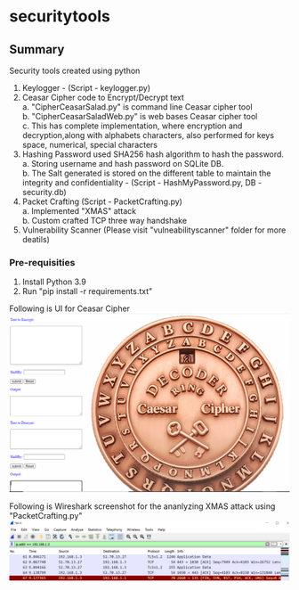 # securitytools

## Summary
Security tools created using python
1. Keylogger - (Script - keylogger.py)
2. Ceasar Cipher code to Encrypt/Decrypt text <br>
   a. "CipherCeasarSalad.py" is command line Ceasar cipher tool <br />
   b. "CipherCeasarSaladWeb.py" is web bases Ceasar cipher tool <br />
   c. This has complete implementation, where encryption and decryption,along with alphabets characters, also
   performed for keys space, numerical, special characters
3. Hashing Password used SHA256 hash algorithm to hash the password. <br />
   a. Storing username and hash password on SQLite DB. <br />
   b. The Salt generated is stored on the different table to maintain the integrity and confidentiality - 
   (Script - HashMyPassword.py, DB - security.db) <br />
4. Packet Crafting (Script - PacketCrafting.py)   <br />
   a. Implemented "XMAS" attack <br />
   b. Custom crafted TCP three way handshake
5. Vulnerability Scanner (Please visit "vulneabilityscanner" folder for more deatils)

### Pre-requisities
1. Install Python 3.9 
2. Run "pip install -r requirements.txt"

Following is UI for Ceasar Cipher
![alt text](https://github.com/virenukey/securitytools/blob/main/UI_For_Ceasar_Cipher.PNG?raw=true)

Following is Wireshark screenshot for the ananlyzing XMAS attack using "PacketCrafting.py"
![alt text](https://github.com/virenukey/securitytools/blob/main/xmas-attack.PNG?raw=true)